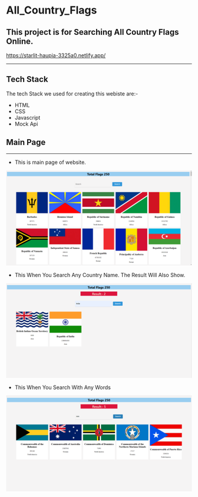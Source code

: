 # All_Country_Flags

This project is for Searching All Country Flags Online.
--
https://starlit-haupia-3325a0.netlify.app/

----
## Tech Stack 

The tech Stack we used for creating this webiste are:-
+ HTML
+ CSS
+ Javascript
+ Mock Api

## Main Page 
-----
+ This is main page of website.

![Main Page](https://raw.githubusercontent.com/Shan-Ali4/All_Country_Flags/main/All%20Countries%20Flags/pics/flag1.png)

+ This When You Search Any Country Name. The Result Will Also Show.

![Main Page](https://raw.githubusercontent.com/Shan-Ali4/All_Country_Flags/main/All%20Countries%20Flags/pics/flag2.png)

+ This When You Search With Any Words

![Main Page](https://raw.githubusercontent.com/Shan-Ali4/All_Country_Flags/main/All%20Countries%20Flags/pics/flag3.png)

